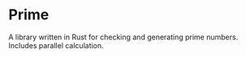 # Prime
A library written in Rust for checking and generating prime numbers. Includes parallel calculation.
